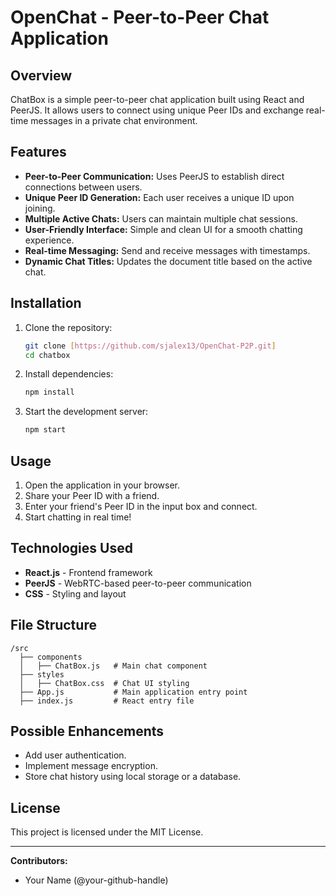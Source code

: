 # OpenChat - Peer-to-Peer Chat Application

## Overview
ChatBox is a simple peer-to-peer chat application built using React and PeerJS. It allows users to connect using unique Peer IDs and exchange real-time messages in a private chat environment.

## Features
- **Peer-to-Peer Communication:** Uses PeerJS to establish direct connections between users.
- **Unique Peer ID Generation:** Each user receives a unique ID upon joining.
- **Multiple Active Chats:** Users can maintain multiple chat sessions.
- **User-Friendly Interface:** Simple and clean UI for a smooth chatting experience.
- **Real-time Messaging:** Send and receive messages with timestamps.
- **Dynamic Chat Titles:** Updates the document title based on the active chat.

## Installation

1. Clone the repository:
   ```sh
   git clone [https://github.com/sjalex13/OpenChat-P2P.git]
   cd chatbox
   ```
2. Install dependencies:
   ```sh
   npm install
   ```
3. Start the development server:
   ```sh
   npm start
   ```

## Usage
1. Open the application in your browser.
2. Share your Peer ID with a friend.
3. Enter your friend's Peer ID in the input box and connect.
4. Start chatting in real time!

## Technologies Used
- **React.js** - Frontend framework
- **PeerJS** - WebRTC-based peer-to-peer communication
- **CSS** - Styling and layout

## File Structure
```
/src
  ├── components
  │   ├── ChatBox.js   # Main chat component
  ├── styles
  │   ├── ChatBox.css  # Chat UI styling
  ├── App.js           # Main application entry point
  ├── index.js         # React entry file
```

## Possible Enhancements
- Add user authentication.
- Implement message encryption.
- Store chat history using local storage or a database.

## License
This project is licensed under the MIT License.

---
**Contributors:**
- Your Name (@your-github-handle)

